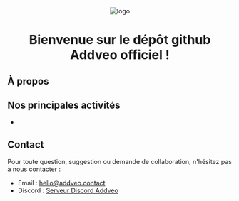 <div align="center">
  <img src="https://i.imgur.com/RKxZGG5.jpeg" alt="logo">
</div>

<h1 align="center">Bienvenue sur le dépôt github Addveo officiel !</h1>

## À propos

## Nos principales activités

- 

## Contact
Pour toute question, suggestion ou demande de collaboration, n'hésitez pas à nous contacter :

- Email : hello@addveo.contact
- Discord : [Serveur Discord Addveo](https://discord.gg/addveo)
